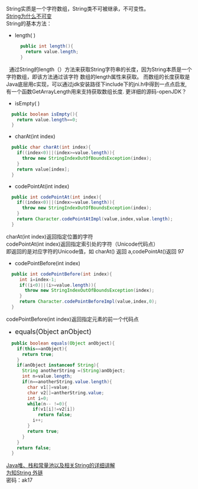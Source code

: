   String实质是一个字符数组，String类不可被继承，不可变性。<br/>
  [String为什么不可变](http://blog.csdn.net/zhangjg_blog/article/details/18319521)<br/>
  String的基本方法：
  * length( )<br/>

    ```java
      public int length(){
        return value.length;
      }
    ```

&nbsp;&nbsp;通过String的length（）方法来获取String字符串的长度，因为String本质是一个字符数组，即该方法通过该字符
    数组的length属性来获取。
    而数组的长度获取是Java底层用c实现，可以通过jdk安装路径下include下的jni.h中得到一点点启发, 
    有一个函数GetArrayLength用来支持获取数组长度. 更详细的源码-openJDK？

  * isEmpty( )

  ```java
    public boolean isEmpty(){
      return value.length==0;
    }
  ```

  * charAt(int index)

  ```java
    public char charAt(int index){
      if((index<0)||(index>=value.length)){
        throw new StringIndexOutOfBoundsException(index);
      }
      return value[index];
    }
  ```


  * codePointAt(int index)

  ```java
    public int codePointAt(int index){
      if((index<0)||(index>=value.length)){
        throw new StringIndexOutOfBoundsException(index);
      }
      return Character.codePointAtImpl(value,index,value.length);
    }
   ```

   charAt(int index)返回指定位置的字符<br/>
   codePointAt(int index)返回指定索引处的字符（Unicode代码点）<br/>
   即返回的是对应字符的Unicode值，如 charAt() 返回 a,codePointAt()返回 97<br/>

   * codePointBefore(int index)
   ```java
     public int codePointBefore(int index){
        int i=index-1;
        if((i<0)||(i>=value.length)){
          throw new StringIndexOutOfBoundsException(index);
        }
        return Character.codePointBeforeImpl(value,index,0);
     }
   ```
   codePointBefore(int index)返回指定元素的前一个代码点

  * <font size=4>equals(Object anObject)</font>
  ```java
    public boolean equals(Object anObject){
      if(this==anObject){
        return true;
      }
      if(anObject instanceof String){
        String anotherString =(String)anObject;
        int n=value.length;
        if(n==anotherString.value.length){
          char v1[]=value;
          char v2[]=antherString.value;
          int i=0;
          while(n-- !=0){
            if(v1[i]!=v2[i])
              return false; 
            i++;
          }
          return true;
        }
      }
      return false;
    }
  ```



      
    
      

  [Java堆、栈和常量池以及相关String的详细讲解](http://www.cnblogs.com/xiohao/p/4296088.html)<br/>
  [为知String 外链](http://fromwiz.com/share/s/2NznIz3wXkFc23YdT71GMR-R1AbjcT2VykIL2-8d1h1RMlsx)<br/>
   密码：ak17 <br/>
